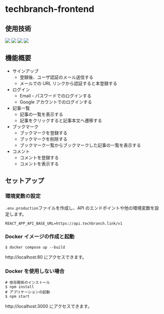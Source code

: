 # techbranch-frontend

## 使用技術

<p>
<img src="https://img.shields.io/badge/-TypeScript-silver.svg?logo=typescript">
<img src="https://img.shields.io/badge/-React-silver.svg?logo=react">
<img src="https://img.shields.io/badge/-Docker-silver.svg?logo=docker">
<img src="https://img.shields.io/badge/-GitHub Actions-silver.svg?logo=githubactions">
</p>

## 機能概要

- サインアップ
  - 登録後、ユーザ認証のメール送信する
  - メールでの URL リンクから認証すると本登録する
- ログイン
  - Email・パスワードでのログインする
  - Google アカウントでのログインする
- 記事一覧
  - 記事の一覧を表示する
  - 記事をクリックすると記事本文へ遷移する
- ブックマーク
  - ブックマークを登録する
  - ブックマークを削除する
  - ブックマーク一覧からブックマークした記事の一覧を表示する
- コメント
  - コメントを登録する
  - コメントを表示する

## セットアップ

### 環境変数の設定

`.env.production`ファイルを作成し、API のエンドポイントや他の環境変数を設定します。

```text:.env.production
REACT_APP_API_BASE_URL=https://api.techbranch.link/v1
```

### Docker イメージの作成と起動

```bash:
$ docker compose up --build
```

http://localhost:80 にアクセスできます。

### Docker を使用しない場合

```bash:
# 依存関係のインストール
$ npm install
# アプリケーションの起動
$ npm start
```

http://localhost:3000 にアクセスできます。